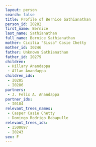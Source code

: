 ```yaml
---
layout: person
search: false
title: Profile of Bernice Sathianathan
person_id: I0282
first_name: Bernice
last_name: Sathianathan
full_name: Bernice Sathianathan
mother: Cicilia "Sissa" Casie Chetty
mother_id: I0246
father: Unknown Sathianathan
father_id: I0279
children:
 - Hillary Anandappa
 - Allan Anandappa
children_ids:
 - I0285
 - I0286
partners:
 - J. Felix A. Anandappa
partner_ids:
 - I0184
relevant_trees_names:
 - Casper Casie Chetty
 - Domingo Rodrigo Babapulle
relevant_trees_ids:
 - I500097
 - I0243
sex: F
---
```


